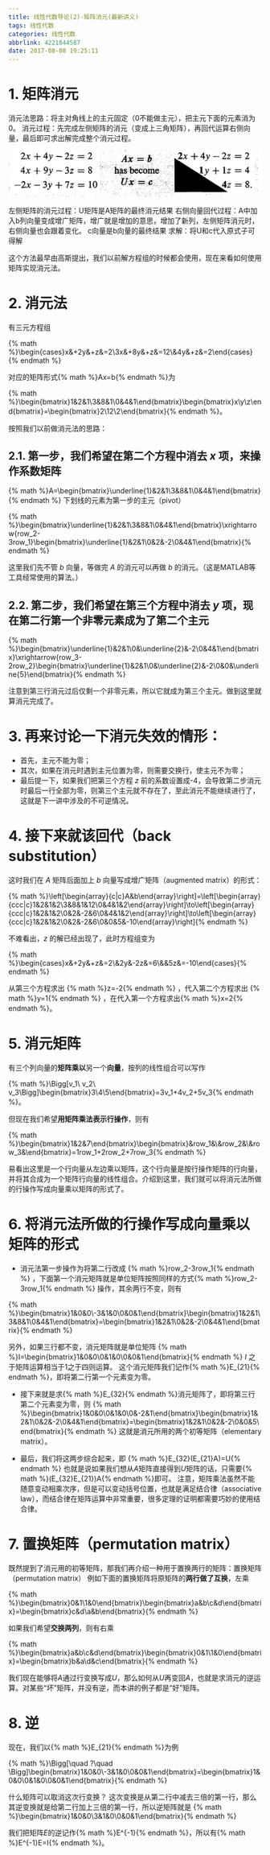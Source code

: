 ```yaml
---
title: 线性代数导论(2)-矩阵消元(最新讲义)
tags: 线性代数
categories: 线性代数
abbrlink: 4221844587
date: 2017-08-08 19:25:11
---
```


<!-- toc -->
<!-- more -->

# 1. 矩阵消元

消元法思路：将主对角线上的主元固定（0不能做主元），把主元下面的元素消为0。
消元过程：先完成左侧矩阵的消元（变成上三角矩阵），再回代运算右侧向量，最后即可求出解完成整个消元过程。

![](4221844587_uppertriangular.png)

左侧矩阵的消元过程：U矩阵是A矩阵的最终消元结果
右侧向量回代过程：A中加入b列向量变成增广矩阵，增广就是增加的意思，增加了新列，左侧矩阵消元时，右侧向量也会跟着变化。
c向量是b向量的最终结果
求解：将U和c代入原式子可得解

这个方法最早由高斯提出，我们以前解方程组的时候都会使用，现在来看如何使用矩阵实现消元法。

# 2. 消元法

有三元方程组

{% math %}\begin{cases}x&+2y&+z&=2\\3x&+8y&+z&=12\\&4y&+z&=2\end{cases}{% endmath %}

对应的矩阵形式{% math %}Ax=b{% endmath %}为

{% math %}\begin{bmatrix}1&2&1\\3&8&1\\0&4&1\end{bmatrix}\begin{bmatrix}x\\y\\z\end{bmatrix}=\begin{bmatrix}2\\12\\2\end{bmatrix}{% endmath %}。

按照我们以前做消元法的思路：

## 2.1. 第一步，我们希望在第二个方程中消去 $x$ 项，来操作系数矩阵

{% math %}A=\begin{bmatrix}\underline{1}&2&1\\3&8&1\\0&4&1\end{bmatrix}{% endmath %}
下划线的元素为第一步的主元（pivot）

{% math %}\begin{bmatrix}\underline{1}&2&1\\3&8&1\\0&4&1\end{bmatrix}\xrightarrow{row_2-3row_1}\begin{bmatrix}\underline{1}&2&1\\0&2&-2\\0&4&1\end{bmatrix}{% endmath %}

这里我们先不管 $b$ 向量，等做完 $A$ 的消元可以再做 $b$ 的消元。（这是MATLAB等工具经常使用的算法。）

## 2.2. 第二步，我们希望在第三个方程中消去 $y$ 项，现在第二行第一个非零元素成为了第二个主元

{% math %}\begin{bmatrix}\underline{1}&2&1\\0&\underline{2}&-2\\0&4&1\end{bmatrix}\xrightarrow{row_3-2row_2}\begin{bmatrix}\underline{1}&2&1\\0&\underline{2}&-2\\0&0&\underline{5}\end{bmatrix}{% endmath %}
    
注意到第三行消元过后仅剩一个非零元素，所以它就成为第三个主元。做到这里就算消元完成了。

# 3. 再来讨论一下消元失效的情形：

- 首先，主元不能为零；
- 其次，如果在消元时遇到主元位置为零，则需要交换行，使主元不为零；
- 最后提一下，如果我们把第三个方程 $z$ 前的系数设置成-4，会导致第二步消元时最后一行全部为零，则第三个主元就不存在了，至此消元不能继续进行了，这就是下一讲中涉及的不可逆情况。

# 4. 接下来就该回代（back substitution）

这时我们在 $A$ 矩阵后面加上 $b$ 向量写成增广矩阵（augmented matrix）的形式：

{% math %}\left[\begin{array}{c|c}A&b\end{array}\right]=\left[\begin{array}{ccc|c}1&2&1&2\\3&8&1&12\\0&4&1&2\end{array}\right]\to\left[\begin{array}{ccc|c}1&2&1&2\\0&2&-2&6\\0&4&1&2\end{array}\right]\to\left[\begin{array}{ccc|c}1&2&1&2\\0&2&-2&6\\0&0&5&-10\end{array}\right]{% endmath %}

不难看出，$z$ 的解已经出现了，此时方程组变为

{% math %}\begin{cases}x&+2y&+z&=2\\&2y&-2z&=6\\&&5z&=-10\end{cases}{% endmath %}

从第三个方程求出 {% math %}z=-2{% endmath %} ，代入第二个方程求出 {% math %}y=1{% endmath %} ，在代入第一个方程求出{% math %}x=2{% endmath %}。

# 5. 消元矩阵

有三个列向量的**矩阵乘以**另一个**向量**，按列的线性组合可以写作

{% math %}\Bigg[v_1\ v_2\ v_3\Bigg]\begin{bmatrix}3\\4\\5\end{bmatrix}=3v_1+4v_2+5v_3{% endmath %}。

但现在我们希望**用矩阵乘法表示行操作**，则有

{% math %}\begin{bmatrix}1&2&7\end{bmatrix}\begin{bmatrix}&row_1&\\&row_2&\\&row_3&\end{bmatrix}=1row_1+2row_2+7row_3{% endmath %}

易看出这里是一个行向量从左边乘以矩阵，这个行向量是按行操作矩阵的行向量，并将其合成为一个矩阵行向量的线性组合。介绍到这里，我们就可以将消元法所做的行操作写成向量乘以矩阵的形式了。

# 6. 将消元法所做的行操作写成向量乘以矩阵的形式

* 消元法第一步操作为将第二行改成 {% math %}row_2-3row_1{% endmath %} ，下面第一个消元矩阵就是单位矩阵按照同样的方式{% math %}row_2-3row_1{% endmath %} 操作，其余两行不变，则有

{% math %}\begin{bmatrix}1&0&0\\-3&1&0\\0&0&1\end{bmatrix}\begin{bmatrix}1&2&1\\3&8&1\\0&4&1\end{bmatrix}=\begin{bmatrix}1&2&1\\0&2&-2\\0&4&1\end{bmatrix}{% endmath %}

另外，如果三行都不变，消元矩阵就是单位矩阵
{% math %}I=\begin{bmatrix}1&0&0\\0&1&0\\0&0&1\end{bmatrix}{% endmath %}
$I$ 之于矩阵运算相当于1之于四则运算。
这个消元矩阵我们记作{% math %}E_{21}{% endmath %}，即将第二行第一个元素变为零。

* 接下来就是求{% math %}E_{32}{% endmath %}消元矩阵了，即将第三行第二个元素变为零，则
{% math %}\begin{bmatrix}1&0&0\\0&1&0\\0&-2&1\end{bmatrix}\begin{bmatrix}1&2&1\\0&2&-2\\0&4&1\end{bmatrix}=\begin{bmatrix}1&2&1\\0&2&-2\\0&0&5\end{bmatrix}{% endmath %}
这就是消元所用的两个初等矩阵（elementary matrix）。

* 最后，我们将这两步综合起来，即 {% math %}E_{32}(E_{21}A)=U{% endmath %}
也就是说如果我们想从$A$矩阵直接得到$U$矩阵的话，只需要{% math %}(E_{32}E_{21})A{% endmath %}即可。
注意，矩阵乘法虽然不能随意变动相乘次序，但是可以变动括号位置，也就是满足结合律（associative law），而结合律在矩阵运算中非常重要，很多定理的证明都需要巧妙的使用结合律。

# 7. 置换矩阵（permutation matrix）

既然提到了消元用的初等矩阵，那我们再介绍一种用于置换两行的矩阵：置换矩阵（permutation matrix）
例如下面的置换矩阵将原矩阵的**两行做了互换**，左乘

{% math %}\begin{bmatrix}0&1\\1&0\end{bmatrix}\begin{bmatrix}a&b\\c&d\end{bmatrix}=\begin{bmatrix}c&d\\a&b\end{bmatrix}{% endmath %}

如果我们希望**交换两列**，则有右乘

{% math %}\begin{bmatrix}a&b\\c&d\end{bmatrix}\begin{bmatrix}0&1\\1&0\end{bmatrix}=\begin{bmatrix}b&a\\d&c\end{bmatrix}{% endmath %}

我们现在能够将$A$通过行变换写成$U$，那么如何从$U$再变回$A$，也就是求消元的逆运算。对某些“坏”矩阵，并没有逆，而本讲的例子都是“好”矩阵。

# 8. 逆

现在，我们以{% math %}E_{21}{% endmath %}为例

{% math %}\Bigg[\quad ?\quad \Bigg]\begin{bmatrix}1&0&0\\-3&1&0\\0&0&1\end{bmatrix}=\begin{bmatrix}1&0&0\\0&1&0\\0&0&1\end{bmatrix}{% endmath %}

什么矩阵可以取消这次行变换？
这次变换是从第二行中减去三倍的第一行，那么其逆变换就是给第二行加上三倍的第一行，所以逆矩阵就是
{% math %}\begin{bmatrix}1&0&0\\3&1&0\\0&0&1\end{bmatrix}{% endmath %}

我们把矩阵$E$的逆记作{% math %}E^{-1}{% endmath %}，所以有{% math %}E^{-1}E=I{% endmath %}。
